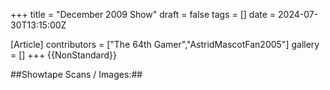 +++
title = "December 2009 Show"
draft = false
tags = []
date = 2024-07-30T13:15:00Z

[Article]
contributors = ["The 64th Gamer","AstridMascotFan2005"]
gallery = []
+++
{{NonStandard}}

##Showtape Scans / Images:##
